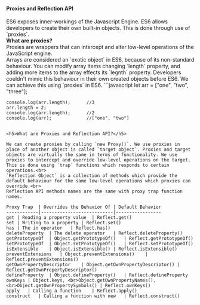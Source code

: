 <h4>Proxies and Reflection API</h4>
ES6 exposes inner-workings of the Javascript Engine. ES6 allows developers to create their own built-in objects. This is done through use of `proxies`.<br>
<strong>What are proxies?</strong><br>
Proxies are wrappers that can intercept and alter low-level operations of the JavaScript engine.<br>
Arrays are considered an `exotic object` in ES6, because of its non-standard behaviour. You can modify array items changing `length` property, and adding more items to the array effects its `legnth` property. Developers couldn't mimic this behaviour in their own created objects before ES6. We can achieve this using `proxies` in ES6.
```javascript
	let arr = ["one", "two", "three"];

	console.log(arr.length);      //3
	arr.length = 2;
	console.log(arr.length);      //2
	console.log(arr);             //["one", "two"]
```

<h5>What are Proxies and Reflection API?</h5>

We can create proxies by calling `new Proxy()`. We use proxies in place of another object is called `target object`. Proxies and target objects are virtually the same in terms of functionality. We use proxies to intercept and override low-level operations on the target. This is done using `trap` functions which responds to certain operations.<br>
`Reflection Object` is a collection of methods which provide the default behaviour for the same low-level operations which proxies can override.<br>
Reflection API methods names are the same with proxy trap function names.

Proxy Trap	| Overrides the Behavior Of	| Default Behavior
------------|---------------------------|-----------------
get	| Reading a property value	| Reflect.get()
set	| Writing to a property	| Reflect.set()
has	| The in operator	| Reflect.has()
deleteProperty	| The delete operator	| Reflect.deleteProperty()
getPrototypeOf	| Object.getPrototypeOf()	| Reflect.getPrototypeOf()
setPrototypeOf	| Object.setPrototypeOf()	| Reflect.setPrototypeOf()
isExtensible	| Object.isExtensible()	| Reflect.isExtensible()
preventExtensions	| Object.preventExtensions()	| Reflect.preventExtensions()
getOwnPropertyDescriptor	| Object.getOwnPropertyDescriptor()	| Reflect.getOwnPropertyDescriptor()
defineProperty	| Object.defineProperty()	| Reflect.defineProperty
ownKeys	| Object.keys, <br>Object.getOwnPropertyNames(), <br>Object.getOwnPropertySymbols()	| Reflect.ownKeys()
apply	| Calling a function	| Reflect.apply()
construct	| Calling a function with new	| Reflect.construct()